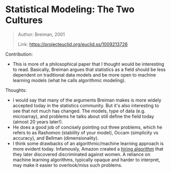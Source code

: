 # Statistical Modeling: The Two Cultures

> Author: Breiman, 2001
>
> Link: https://projecteuclid.org/euclid.ss/1009213726

Contribution: 

* This is more of a philosophical paper that I thought would be interesting to read. Basically, Breiman argues that statistics as a field should be less dependent on traditional data models and be more open to machine learning models (what he calls algorithmic modeling).

Thoughts:

* I would say that many of the arguments Breiman makes is more widely accepted today in the statistics community. But it's also interesting to see that not much has changed. The models, type of data (e.g. microarray), and problems he talks about still define the field today (almost 20 years later!).
* He does a good job of concisely pointing out three problems, which he refers to as Rashomon (stability of your model), Occam (simplicity vs accuracy), and Bellman (dimensionality). 
* I think some drawbacks of an algorithmic/machine learning approach is more evident today. Infamously, Amazon created a [hiring algorithm](https://www.aclu.org/blog/womens-rights/womens-rights-workplace/why-amazons-automated-hiring-tool-discriminated-against) that they later discovered discriminated against women. A reliance on machine learning algorithms, typically opaque and harder to interpret, may make it easier to overlook/miss such problems.